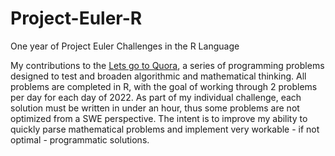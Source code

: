 # Project-Euler-R
One year of Project Euler Challenges in the R Language

My contributions to the [Lets go to Quora](https://www.quora.com), a series of programming problems designed to test and broaden algorithmic and mathematical thinking. All problems are completed in R, with the goal of working through 2 problems per day for each day of 2022. As part of my individual challenge, each solution must be written in under an hour, thus some problems are not optimized from a SWE perspective. The intent is to improve my ability to quickly parse mathematical problems and implement very workable - if not optimal - programmatic solutions. 
